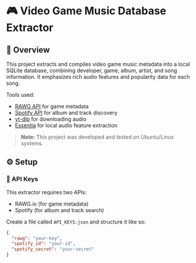 # 🎮 Video Game Music Database Extractor
## 📖 Overview

This project extracts and compiles video game music metadata into a local SQLite database, combining developer, game, album, artist, and song information. It emphasizes rich audio features and popularity data for each song.

Tools used:
- [RAWG API](https://rawg.io/apidocs) for game metadata  
- [Spotify API](https://developer.spotify.com/) for album and track discovery  
- [yt-dlp](https://github.com/yt-dlp/yt-dlp) for downloading audio  
- [Essentia](https://essentia.upf.edu/) for local audio feature extraction  

> **Note:** This project was developed and tested on Ubuntu/Linux systems.
## ⚙️ Setup
### 🔑 API Keys

This extractor requires two APIs:  
- RAWG.io (for game metadata)  
- Spotify (for album and track search)

Create a file called `API_KEYS.json` and structure it like so:

```json
{
  "rawg": "your-key",
  "spotify_id": "your-id",
  "spotify_secret": "your-secret"
}
